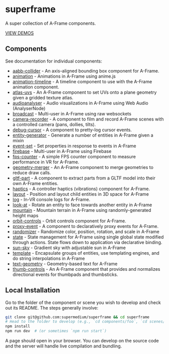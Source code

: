 # superframe

A super collection of A-Frame components.

[VIEW DEMOS](https://supermedium.com/superframe/)

## Components

See documentation for individual components:

- [aabb-collider](https://github.com/ngokevin/superframe/tree/master/components/aabb-collider/) - An axis-aligned bounding box component for A-Frame.
- [animation](https://github.com/ngokevin/superframe/tree/master/components/animation/) - Animations in A-Frame using anime.js
- [animation-timeline](https://github.com/ngokevin/superframe/tree/master/components/animation-timeline/) - A timeline component to use with the A-Frame animation component.
- [atlas-uvs](https://github.com/ngokevin/superframe/tree/master/components/atlas-uvs/) - An A-Frame component to set UVs onto a plane geometry given a gridded texture atlas.
- [audioanalyser](https://github.com/ngokevin/superframe/tree/master/components/audioanalyser/) - Audio visualizations in A-Frame using Web Audio (AnalyserNode)
- [broadcast](https://github.com/ngokevin/superframe/tree/master/components/broadcast/) - Multi-user in A-Frame using raw websockets
- [camera-recorder](https://github.com/ngokevin/superframe/tree/master/components/camera-recorder/) - A component to film and record A-Frame scenes with a controlled camera (pans, dollies, tilts).
- [debug-cursor](https://github.com/ngokevin/superframe/tree/master/components/debug-cursor/) - A component to pretty-log cursor events.
- [entity-generator](https://github.com/ngokevin/superframe/tree/master/components/entity-generator/) - Generate a number of entities in A-Frame given a mixin
- [event-set](https://github.com/ngokevin/superframe/tree/master/components/event-set/) - Set properties in response to events in A-Frame
- [firebase](https://github.com/ngokevin/superframe/tree/master/components/firebase/) - Multi-user in A-Frame using Firebase
- [fps-counter](https://github.com/ngokevin/superframe/tree/master/components/fps-counter/) - A simple FPS counter component to measure performance in VR for A-Frame.
- [geometry-merger](https://github.com/ngokevin/superframe/tree/master/components/geometry-merger/) - An A-Frame component to merge geometries to reduce draw calls.
- [gltf-part](https://github.com/ngokevin/superframe/tree/master/components/gltf-part/) - A component to extract parts from a GLTF model into their own A-Frame entities.
- [haptics](https://github.com/ngokevin/superframe/tree/master/components/haptics/) - A controller haptics (vibrations) component for A-Frame.
- [layout](https://github.com/ngokevin/superframe/tree/master/components/layout/) - Position and layout child entities in 3D space for A-Frame
- [log](https://github.com/ngokevin/superframe/tree/master/components/log/) - In-VR console logs for A-Frame.
- [look-at](https://github.com/ngokevin/superframe/tree/master/components/look-at/) - Rotate an entity to face towards another entity in A-Frame
- [mountain](https://github.com/ngokevin/superframe/tree/master/components/mountain/) - Mountain terrain in A-Frame using randomly-generated height maps
- [orbit-controls](https://github.com/ngokevin/superframe/tree/master/components/orbit-controls/) - Orbit controls component for A-Frame.
- [proxy-event](https://github.com/ngokevin/superframe/tree/master/components/proxy-event/) - A component to declaratively proxy events for A-Frame.
- [randomizer](https://github.com/ngokevin/superframe/tree/master/components/randomizer/) - Randomize color, position, rotation, and scale in A-Frame
- [state](https://github.com/ngokevin/superframe/tree/master/components/state/) - State management for A-Frame using single global state modified through actions. State flows down to application via declarative binding.
- [sun-sky](https://github.com/ngokevin/superframe/tree/master/components/sun-sky/) - Gradient sky with adjustable sun in A-Frame
- [template](https://github.com/ngokevin/superframe/tree/master/components/template/) - Encapsulate groups of entities, use templating engines, and do string interpolations in A-Frame
- [text-geometry](https://github.com/ngokevin/superframe/tree/master/components/text-geometry/) - Geometry-based text for A-Frame
- [thumb-controls](https://github.com/ngokevin/superframe/tree/master/components/thumb-controls/) - An A-Frame component that provides and normalizes directional events for thumbpads and thumbsticks.


## Local Installation

Go to the folder of the component or scene you wish to develop and check out
its README. The steps generally involve:

```bash
git clone git@github.com:supermedium/superframe && cd superframe
# Head to the folder to develop (e.g., `cd components/foo`, `cd scenes/foo`).
npm install
npm run dev  # (or sometimes `npm run start`)
```

A page should open in your browser. You can develop on the source code and the
server will handle live compilation and bundling.
